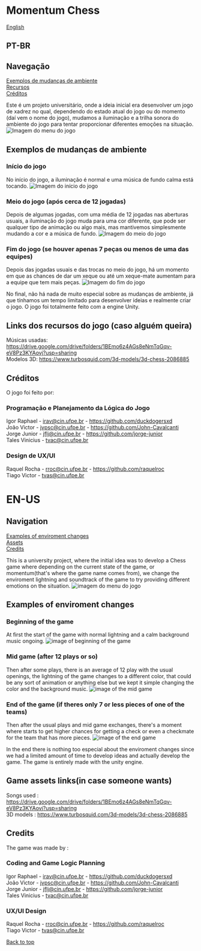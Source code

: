 # Momentum Chess

[English](#en-us)

## PT-BR

## Navegação

[Exemplos de mudanças de ambiente](#exemplos-de-mudanças-de-ambiente) <br>
[Recursos](#links-dos-recursos-do-jogo-caso-alguém-queira) <br>
[Créditos](#créditos)

Este é um projeto universitário, onde a ideia inicial era desenvolver um jogo de xadrez no qual, dependendo do estado atual do jogo ou do momento (daí vem o nome do jogo), mudamos a iluminação e a trilha sonora do ambiente do jogo para tentar proporcionar diferentes emoções na situação.
![Imagem do menu do jogo](imgsRdm/MenuJogo.png)

## Exemplos de mudanças de ambiente

### Início do jogo

No início do jogo, a iluminação é normal e uma música de fundo calma está tocando.
![Imagem do início do jogo](imgsRdm/inicioJogordm.png)

### Meio do jogo (após cerca de 12 jogadas)
Depois de algumas jogadas, com uma média de 12 jogadas nas aberturas usuais, a iluminação do jogo muda para uma cor diferente, que pode ser qualquer tipo de animação ou algo mais, mas mantivemos simplesmente mudando a cor e a música de fundo.
![Imagem do meio do jogo](imgsRdm/MeioDojogordm.png)

### Fim do jogo (se houver apenas 7 peças ou menos de uma das equipes)

Depois das jogadas usuais e das trocas no meio do jogo, há um momento em que as chances de dar um xeque ou até um xeque-mate aumentam para a equipe que tem mais peças.
![Imagem do fim do jogo](imgsRdm/fimdejogordm.png)

No final, não há nada de muito especial sobre as mudanças de ambiente, já que tínhamos um tempo limitado para desenvolver ideias e realmente criar o jogo.
O jogo foi totalmente feito com a engine Unity.

## Links dos recursos do jogo (caso alguém queira)

Músicas usadas: <https://drive.google.com/drive/folders/1BEmo6z4AGs8eNmTqGqv-eV8Pz3KYAovj?usp=sharing> <br>
Modelos 3D: <https://www.turbosquid.com/3d-models/3d-chess-2086885> <br>

## Créditos

O jogo foi feito por:

### Programação e Planejamento da Lógica do Jogo

Igor Raphael - <irav@cin.ufpe.br> - <https://github.com/duckdogersxd> <br>
João Victor - <jvpsc@cin.ufpe.br> - <https://github.com/John-Cavalcanti><br>
Jorge Junior -  <jflj@cin.ufpe.br> - <https://github.com/jorge-junior><br>
Tales Vinicius - <tvac@cin.ufpe.br> <br>

### Design de UX/UI

Raquel Rocha - <rroc@cin.ufpe.br> - <https://github.com/raquelroc> <br>
Tiago Victor - <tvas@cin.ufpe.br> <br>

# EN-US

## Navigation

[Examples of enviroment changes](#examples-of-enviroment-changes) <br>
[Assets](#game-assets-linksin-case-someone-wants) <br>
[Credits](#credits)

This is a university project, where the initial idea was to develop a Chess game where depending on the current state of the game, or momentum(that's where the game name comes from), we change the enviroment lightning and soundtrack of the game to try providing different emotions on the situation.
![imagem do menu do jogo](imgsRdm/MenuJogo.png)

## Examples of enviroment changes

### Beginning of the game

At first the start of the game with normal lightning and a calm background music ongoing.
![image of beginning of the game](imgsRdm/inicioJogordm.png)

### Mid game (after 12 plays or so)
Then after some plays, there is an average of 12 play with the usual openings, the lightning of the game changes to a different color, that could be any sort of animation or anything else but we kept it simple changing the color and the background music.
![image of the mid game](imgsRdm/MeioDojogordm.png)

### End of the game (if theres only 7 or less pieces of one of the teams)

Then after the usual plays and mid game exchanges, there's a moment where starts to get higher chances for getting a check or even a checkmate for the team that has more pieces.
![image of the end game](imgsRdm/fimdejogordm.png)

In the end there is nothing too especial about the enviroment changes since we had a limited amount of time to develop ideas and actually develop the game.
The game is entirely made with the unity engine.

## Game assets links(in case someone wants)

Songs used : <https://drive.google.com/drive/folders/1BEmo6z4AGs8eNmTqGqv-eV8Pz3KYAovj?usp=sharing> <br>
3D models : <https://www.turbosquid.com/3d-models/3d-chess-2086885> <br>

## Credits

The game was made by :

### Coding and Game Logic Planning

Igor Raphael - <irav@cin.ufpe.br> - <https://github.com/duckdogersxd> <br>
João Victor - <jvpsc@cin.ufpe.br> - <https://github.com/John-Cavalcanti><br>
Jorge Junior -  <jflj@cin.ufpe.br> - <https://github.com/jorge-junior><br>
Tales Vinicius - <tvac@cin.ufpe.br> <br>

### UX/UI Design

Raquel Rocha - <rroc@cin.ufpe.br> - <https://github.com/raquelroc> <br>
Tiago Victor - <tvas@cin.ufpe.br> <br>

[Back to top](#momentum-chess)
